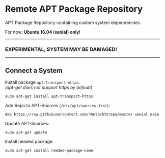 # Remote APT Package Repository

APT Package Repository containing custom system dependencies.

For now: **Ubuntu 16.04 (xenial) only!**

---
### EXPERIMENTAL, SYSTEM MAY BE DAMAGED!
---



## Connect a System

Install package ``apt-transport-https``:  
*(apt-get does not support https by default)*

```
sudo apt-get install apt-transport-https
```

Add Repo to APT-Sources (``/etc/apt/sources.list``):

```
deb https://raw.githubusercontent.com/hhntb/htbrepo/master xenial main
```

Update APT-Sources:

```
sudo apt-get update
```

Install needed package:

```
sudo apt-get install needed-package-name
```
